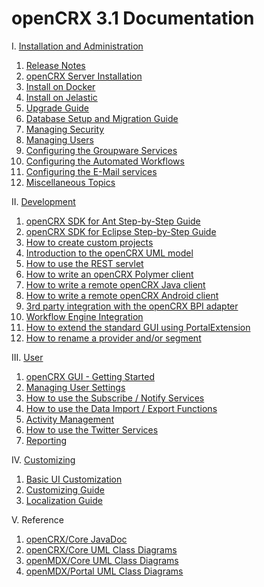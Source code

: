 # openCRX 3.1 Documentation #

I. [Installation and Administration](31/Admin/README.md)

1. [Release Notes](http://www.opencrx.org./opencrx/3.1/RELEASE-NOTES-3.1.txt)
1. [openCRX Server Installation](31/Admin/InstallerServer/README.md)
1. [Install on Docker](31/Admin/InstallOnDocker/README.md)
1. [Install on Jelastic](31/Admin/InstallOnJelastic/README.md)
1. [Upgrade Guide](31/Admin/HowToUpgrade/README.md)
1. [Database Setup and Migration Guide](31/Admin/DatabaseMigration/README.md)
1. [Managing Security](31/Admin/ManagingSecurity/README.md)
1. [Managing Users](31/Admin/ManagingUsers/README.md)
1. [Configuring the Groupware Services](31/Admin/GroupwareServices/README.md)
1. [Configuring the Automated Workflows](31/Admin/AutomatedWorkflows/README.md)
1. [Configuring the E-Mail services](31/Admin/EMailServices/README.md)
1. [Miscellaneous Topics](31/Admin/Miscellaneous/README.md)

II. [Development](31/Sdk/README.md)

1. [openCRX SDK for Ant Step-by-Step Guide](31/Sdk/StepByStepAnt/README.md)
1. [openCRX SDK for Eclipse Step-by-Step Guide](31/Sdk/StepByStepEclipse/README.md)
1. [How to create custom projects](31/Sdk/CustomProject/README.md)
1. [Introduction to the openCRX UML model](31/Sdk/Modeling/README.md)
1. [How to use the REST servlet](31/Sdk/Rest/README.md)
1. [How to write an openCRX Polymer client](31/Sdk/PolymerClient/README.md)
1. [How to write a remote openCRX Java client](31/Sdk/RemoteJavaClient/README.md)
1. [How to write a remote openCRX Android client](31/Sdk/RemoteAndroidClient/README.md)
1. [3rd party integration with the openCRX BPI adapter](31/Sdk/BpiAdapter/README.md)
1. [Workflow Engine Integration](31/Sdk/WFE/README.md)
1. [How to extend the standard GUI using PortalExtension](31/Sdk/PortalExtension/README.md)
1. [How to rename a provider and/or segment](31/Sdk/HowToRenameProviderAndSegment/README.md)

III. [User](31/Users/README.md)

1. [openCRX GUI - Getting Started](http://www.opencrx.org/opencrx/2.13/gui/openCRX_gui.pdf)
1. [Managing User Settings](31/Users/UserSettings/README.md)
1. [How to use the Subscribe / Notify Services](31/Users/SubscribeNotify/README.md)
1. [How to use the Data Import / Export Functions](31/Users/DataImportExport/README.md)
1. [Activity Management](31/Users/Activities/README.md)
1. [How to use the Twitter Services](31/Users/Twitter/README.md)
1. [Reporting](31/Users/Reporting/README.md)

IV. [Customizing](31/Customizing/README.md)

1. [Basic UI Customization](http://www.opencrx.org/opencrx/1.7/BasicCustomization/htmlsingle/openCRX_BasicCustomization.html)
1. [Customizing Guide](http://www.opencrx.org/opencrx/2.13/customizing/openCRX_customizing.html)
1. [Localization Guide](http://www.opencrx.org/opencrx/1.5/languageLocalizationGuide/htmlsingle/openCRX_LanguageLocalization.html)

V. Reference

1. [openCRX/Core JavaDoc](http://www.opencrx.org/opencrx/3.1/java/index.html)
1. [openCRX/Core UML Class Diagrams](http://www.opencrx.org/opencrx/3.1/uml/opencrx-core/index.html)
1. [openMDX/Core UML Class Diagrams](http://www.opencrx.org/opencrx/3.1/uml/openmdx-core/index.html)
1. [openMDX/Portal UML Class Diagrams](http://www.opencrx.org/opencrx/3.1/uml/openmdx-portal/index.html)
